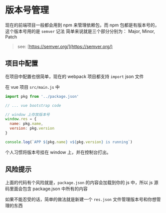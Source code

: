 # 版本号管理
现在的前端项目一般都会用到 npm 来管理依赖包，而 npm 包都是有版本号的，这个版本号用的是 `semver` 记法
简单来说就是三个部分分别为： Major, Minor, Patch

> see: [https://semver.org/](https://semver.org/)

## 项目中配置
在项目中配置也很简单，现在的 webpack 项目都支持 `import` json 文件 

在 vue 项目 `src/main.js` 中

```javascript
import pkg from '../package.json'

// ... vue bootstrap code

// window 上存放版本号
window.res = {
  name: pkg.name,
  version: pkg.version
}

console.log(`APP ${pkg.name} v${pkg.version} is running`)
```

个人习惯将版本号挂在 window 上，并在控制台打出。

## 风险提示
上面的代码有个风险就是，`package.json` 的内容会加载到你的 js 中，所以 js 源码里面会包含 package.json 中所有的内容

如果不能忍受的话，简单的做法就是新建一个 `res.json` 文件管理版本号和你想管理的东西
